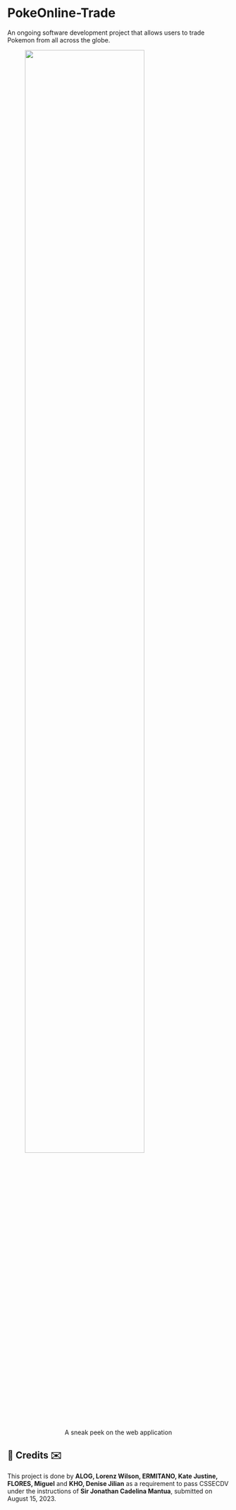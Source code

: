 # PokeOnline-Trade

An ongoing software development project that allows users to trade Pokemon from all across the globe. 

<figure>
    <img src="https://cdn.discordapp.com/attachments/1107906633356562454/1112071726432522331/1.PNG" style="width: 80%">
    <figcaption style="text-align: center">A sneak peek on the web application</figcaption>
</figure>

<h2>💌 Credits ✉️</h2>
This project is done by <b>ALOG, Lorenz Wilson, ERMITANO, Kate Justine, FLORES, Miguel</b> and <b>KHO, Denise Jilian</b> as a requirement to pass CSSECDV under the instructions of <b>Sir Jonathan Cadelina Mantua</b>, submitted on August 15, 2023.
